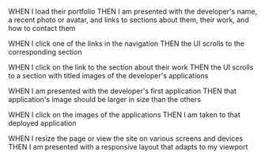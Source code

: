 




WHEN I load their portfolio
THEN I am presented with the developer's name, a recent photo or avatar, and links to sections about them, their work, and how to contact them


WHEN I click one of the links in the navigation
THEN the UI scrolls to the corresponding section


WHEN I click on the link to the section about their work
THEN the UI scrolls to a section with titled images of the developer's applications
 

WHEN I am presented with the developer's first application
THEN that application's image should be larger in size than the others


WHEN I click on the images of the applications
THEN I am taken to that deployed application


WHEN I resize the page or view the site on various screens and devices
THEN I am presented with a responsive layout that adapts to my viewport
